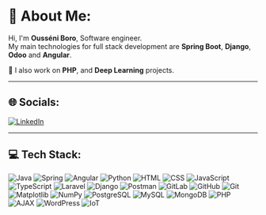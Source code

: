 # 👋 About Me:

Hi, I'm **Ousséni Boro**, Software engineer.  
My main technologies for full stack development are **Spring Boot**, **Django**, **Odoo** and **Angular**.

🌱 I also work on **PHP**, and **Deep Learning** projects.

---

## 🌐 Socials:  

[![LinkedIn](https://upload.wikimedia.org/wikipedia/commons/0/01/LinkedIn_Logo.svg)](https://www.linkedin.com/in/ousseni-boro-81b8631a2/)

---

## 💻 Tech Stack:

![Java](https://img.shields.io/badge/Java-ED8B00?style=for-the-badge&logo=java&logoColor=white)
![Spring](https://img.shields.io/badge/spring-6DB33F?style=for-the-badge&logo=spring&logoColor=white)
![Angular](https://img.shields.io/badge/Angular-DD0031?style=for-the-badge&logo=angular&logoColor=white)
![Python](https://img.shields.io/badge/python-3670A0?style=for-the-badge&logo=python&logoColor=ffdd54)
![HTML](https://img.shields.io/badge/HTML-E34F26?style=for-the-badge&logo=html5&logoColor=white)
![CSS](https://img.shields.io/badge/CSS-1572B6?style=for-the-badge&logo=css3&logoColor=white)
![JavaScript](https://img.shields.io/badge/JavaScript-F7DF1E?style=for-the-badge&logo=javascript&logoColor=black)
![TypeScript](https://img.shields.io/badge/TypeScript-3178C6?style=for-the-badge&logo=typescript&logoColor=white)
![Laravel](https://img.shields.io/badge/Laravel-E14B32?style=for-the-badge&logo=laravel&logoColor=white)
![Django](https://img.shields.io/badge/Django-092E20?style=for-the-badge&logo=django&logoColor=white)
![Postman](https://img.shields.io/badge/Postman-FF6C37?style=for-the-badge&logo=postman&logoColor=white)
![GitLab](https://img.shields.io/badge/GitLab-FCA121?style=for-the-badge&logo=gitlab&logoColor=white)
![GitHub](https://img.shields.io/badge/GitHub-181717?style=for-the-badge&logo=github&logoColor=white)
![Git](https://img.shields.io/badge/Git-F05032?style=for-the-badge&logo=git&logoColor=white)
![Matplotlib](https://img.shields.io/badge/Matplotlib-FFD43B?style=for-the-badge&logo=matplotlib&logoColor=black)
![NumPy](https://img.shields.io/badge/NumPy-013243?style=for-the-badge&logo=numpy&logoColor=white)
![PostgreSQL](https://img.shields.io/badge/PostgreSQL-4169E1?style=for-the-badge&logo=postgresql&logoColor=white)
![MySQL](https://img.shields.io/badge/MySQL-4479A1?style=for-the-badge&logo=mysql&logoColor=white)
![MongoDB](https://img.shields.io/badge/MongoDB-47A248?style=for-the-badge&logo=mongodb&logoColor=white)
![PHP](https://img.shields.io/badge/PHP-777BB4?style=for-the-badge&logo=php&logoColor=white)
![AJAX](https://img.shields.io/badge/AJAX-007ACC?style=for-the-badge&logo=ajax&logoColor=white)
![WordPress](https://img.shields.io/badge/WordPress-21759B?style=for-the-badge&logo=wordpress&logoColor=white)
![IoT](https://img.shields.io/badge/IoT-29A3E3?style=for-the-badge&logo=iot&logoColor=white)
